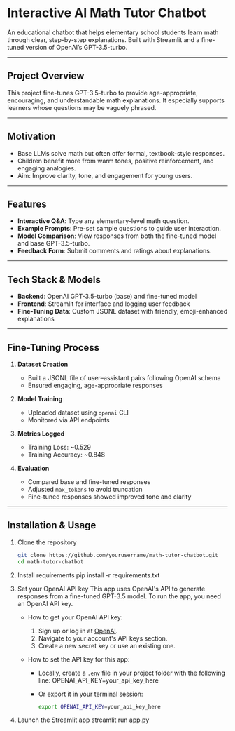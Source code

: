 # Interactive AI Math Tutor Chatbot

An educational chatbot that helps elementary school students learn math through clear, step-by-step explanations. Built with Streamlit and a fine-tuned version of OpenAI’s GPT-3.5-turbo.

---

## Project Overview

This project fine-tunes GPT-3.5-turbo to provide age-appropriate, encouraging, and understandable math explanations. It especially supports learners whose questions may be vaguely phrased.

---

## Motivation

- Base LLMs solve math but often offer formal, textbook-style responses.
- Children benefit more from warm tones, positive reinforcement, and engaging analogies.
- Aim: Improve clarity, tone, and engagement for young users.

---

## Features

- **Interactive Q&A**: Type any elementary-level math question.
- **Example Prompts**: Pre-set sample questions to guide user interaction.
- **Model Comparison**: View responses from both the fine-tuned model and base GPT-3.5-turbo.
- **Feedback Form**: Submit comments and ratings about explanations.

---

## Tech Stack & Models

- **Backend**: OpenAI GPT-3.5-turbo (base) and fine-tuned model  
- **Frontend**: Streamlit for interface and logging user feedback
- **Fine-Tuning Data**: Custom JSONL dataset with friendly, emoji-enhanced explanations

---

## Fine-Tuning Process

1. **Dataset Creation**  
   - Built a JSONL file of user–assistant pairs following OpenAI schema  
   - Ensured engaging, age-appropriate responses

2. **Model Training**  
   - Uploaded dataset using `openai` CLI 
   - Monitored via API endpoints

3. **Metrics Logged**  
   - Training Loss: ~0.529  
   - Training Accuracy: ~0.848

4. **Evaluation**  
   - Compared base and fine-tuned responses  
   - Adjusted `max_tokens` to avoid truncation  
   - Fine-tuned responses showed improved tone and clarity

---

## Installation & Usage

1. Clone the repository  
   ```bash
   git clone https://github.com/yourusername/math-tutor-chatbot.git
   cd math-tutor-chatbot

2. Install requirements
   pip install -r requirements.txt

3. Set your OpenAI API key
   This app uses OpenAI's API to generate responses from a fine-tuned GPT-3.5 model. To run the app, you need an OpenAI API key.

   - How to get your OpenAI API key:

      1. Sign up or log in at [OpenAI](https://platform.openai.com/).
      2. Navigate to your account's API keys section.
      3. Create a new secret key or use an existing one.

   - How to set the API key for this app:

      - Locally, create a `.env` file in your project folder with the following line:
          OPENAI_API_KEY=your_api_key_here

      - Or export it in your terminal session:
          ```bash
          export OPENAI_API_KEY=your_api_key_here

4. Launch the Streamlit app
   streamlit run app.py
